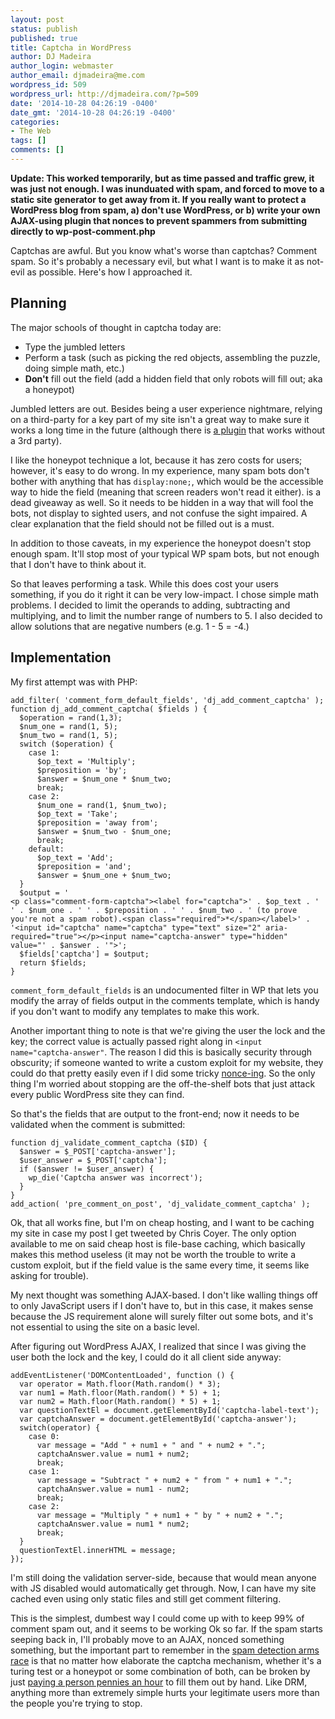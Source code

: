 ```yaml
---
layout: post
status: publish
published: true
title: Captcha in WordPress
author: DJ Madeira
author_login: webmaster
author_email: djmadeira@me.com
wordpress_id: 509
wordpress_url: http://djmadeira.com/?p=509
date: '2014-10-28 04:26:19 -0400'
date_gmt: '2014-10-28 04:26:19 -0400'
categories:
- The Web
tags: []
comments: []
---
```

**Update: This worked temporarily, but as time passed and traffic grew, it was just not enough. I was inunduated with spam, and forced to move to a static site generator to get away from it. If you really want to protect a WordPress blog from spam, a) don't use WordPress, or b) write your own AJAX-using plugin that nonces to prevent spammers from submitting directly to wp-post-comment.php**

Captchas are awful. But you know what's worse than captchas? Comment spam. So it's probably a necessary evil, but what I want is to make it as not-evil as possible. Here's how I approached it.

<h2>Planning</h2>
The major schools of thought in captcha today are:

<ul>
<li>Type the jumbled letters</li>
<li>Perform a task (such as picking the red objects, assembling the puzzle, doing simple math, etc.)</li>
<li><strong>Don't</strong> fill out the field (add a hidden field that only robots will fill out; aka a honeypot)</li>
</ul>

Jumbled letters are out. Besides being a user experience nightmare, relying on a third-party for a key part of my site isn't a great way to make sure it works a long time in the future (although there is <a href="https://wordpress.org/plugins/peters-custom-anti-spam-image/">a plugin</a> that works without a 3rd party).

I like the honeypot technique a lot, because it has zero costs for users; however, it's easy to do wrong. In my experience, many spam bots don't bother with anything that has <code>display:none;</code>, which would be the accessible way to hide the field (meaning that screen readers won't read it either). <code><input type="hidden"></code> is a dead giveaway as well. So it needs to be hidden in a way that will fool the bots, not display to sighted users, and not confuse the sight impaired. A clear explanation that the field should not be filled out is a must.

In addition to those caveats, in my experience the honeypot doesn't stop enough spam. It'll stop most of your typical WP spam bots, but not enough that I don't have to think about it.

So that leaves performing a task. While this does cost your users something, if you do it right it can be very low-impact. I chose simple math problems. I decided to limit the operands to adding, subtracting and multiplying, and to limit the number range of numbers to 5. I also decided to allow solutions that are negative numbers (e.g. 1 - 5 = -4.)

<h2>Implementation</h2>
My first attempt was with PHP:

<pre><code class="php">add_filter( 'comment_form_default_fields', 'dj_add_comment_captcha' );
function dj_add_comment_captcha( $fields ) {
  $operation = rand(1,3);
  $num_one = rand(1, 5);
  $num_two = rand(1, 5);
  switch ($operation) {
    case 1:
      $op_text = 'Multiply';
      $preposition = 'by';
      $answer = $num_one * $num_two;
      break;
    case 2:
      $num_one = rand(1, $num_two);
      $op_text = 'Take';
      $preposition = 'away from';
      $answer = $num_two - $num_one;
      break;
    default:
      $op_text = 'Add';
      $preposition = 'and';
      $answer = $num_one + $num_two;
  }
  $output = '
&lt;p class="comment-form-captcha"&gt;&lt;label for="captcha"&gt;' . $op_text . ' ' . $num_one . ' ' . $preposition . ' ' . $num_two . ' (to prove you're not a spam robot).&lt;span class="required"&gt;*&lt;/span&gt;&lt;/label&gt;' . '&lt;input id="captcha" name="captcha" type="text" size="2" aria-required="true"&gt;&lt;/p&gt;&lt;input name="captcha-answer" type="hidden" value="' . $answer . '"&gt;';
  $fields['captcha'] = $output;
  return $fields;
}
</code></pre>

<code>comment_form_default_fields</code> is an undocumented filter in WP that lets you modify the array of fields output in the comments template, which is handy if you don't want to modify any templates to make this work.

Another important thing to note is that we're giving the user the lock and the key; the correct value is actually passed right along in <code><input name="captcha-answer"</code>. The reason I did this is basically security through obscurity; if someone wanted to write a custom exploit for my website, they could do that pretty easily even if I did some tricky <a href="http://codex.wordpress.org/WordPress_Nonces">nonce-ing</a>. So the only thing I'm worried about stopping are the off-the-shelf bots that just attack every public WordPress site they can find.

So that's the fields that are output to the front-end; now it needs to be validated when the comment is submitted:

<pre><code class="php">function dj_validate_comment_captcha ($ID) {
  $answer = $_POST['captcha-answer'];
  $user_answer = $_POST['captcha'];
  if ($answer != $user_answer) {
    wp_die('Captcha answer was incorrect');
  }
}
add_action( 'pre_comment_on_post', 'dj_validate_comment_captcha' );
</code></pre>

Ok, that all works fine, but I'm on cheap hosting, and I want to be caching my site in case my post I get tweeted by Chris Coyer. The only option available to me on said cheap host is file-base caching, which basically makes this method useless (it may not be worth the trouble to write a custom exploit, but if the field value is the same every time, it seems like asking for trouble).

My next thought was something AJAX-based. I don't like walling things off to only JavaScript users if I don't have to, but in this case, it makes sense because the JS requirement alone will surely filter out some bots, and it's not essential to using the site on a basic level.

After figuring out WordPress AJAX, I realized that since I was giving the user both the lock and the key, I could do it all client side anyway:
<pre><code class="javascript">addEventListener('DOMContentLoaded', function () {
  var operator = Math.floor(Math.random() * 3);
  var num1 = Math.floor(Math.random() * 5) + 1;
  var num2 = Math.floor(Math.random() * 5) + 1;
  var questionTextEl = document.getElementById('captcha-label-text');
  var captchaAnswer = document.getElementById('captcha-answer');
  switch(operator) {
    case 0:
      var message = "Add " + num1 + " and " + num2 + ".";
      captchaAnswer.value = num1 + num2;
      break;
    case 1:
      var message = "Subtract " + num2 + " from " + num1 + ".";
      captchaAnswer.value = num1 - num2;
      break;
    case 2:
      var message = "Multiply " + num1 + " by " + num2 + ".";
      captchaAnswer.value = num1 * num2;
      break;
  }
  questionTextEl.innerHTML = message;
});
</code></pre>

I'm still doing the validation server-side, because that would mean anyone with JS disabled would automatically get through. Now, I can have my site cached even using only static files and still get comment filtering.

This is the simplest, dumbest way I could come up with to keep 99% of comment spam out, and it seems to be working Ok so far. If the spam starts seeping back in, I'll probably move to an AJAX, nonced something something, but the important part to remember in the <a href="http://arstechnica.com/security/2008/04/gone-in-60-seconds-spambot-cracks-livehotmail-captcha/">spam detection arms race</a> is that no matter how elaborate the captcha mechanism, whether it's a turing test or a honeypot or some combination of both, can be broken by just <a href="http://web.archive.org/web/20140625092453/http://www.protypers.com/">paying a person pennies an hour</a> to fill them out by hand. Like DRM, anything more than extremely simple hurts your legitimate users more than the people you're trying to stop.
